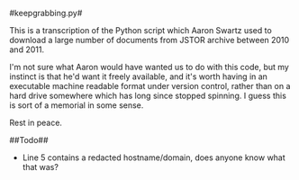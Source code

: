 #keepgrabbing.py#

This is a transcription of the Python script which Aaron Swartz used to download a large number of documents from JSTOR archive between 2010 and 2011.

I'm not sure what Aaron would have wanted us to do with this code, but my instinct is that he'd want it freely available, and it's worth having in an executable machine readable format under version control, rather than on a hard drive somewhere which has long since stopped spinning.  I guess this is sort of a memorial in some sense.

Rest in peace.

##Todo##
* Line 5 contains a redacted hostname/domain, does anyone know what that was?
